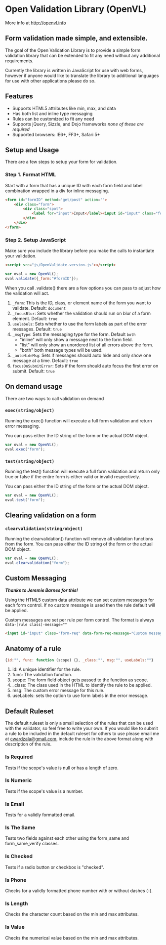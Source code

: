 Open Validation Library (OpenVL)
================================
More info at http://openvl.info

Form validation made simple, and extensible.
-------------------------------------------
The goal of the Open Validation Library is to provide a simple form validation library that can be extended to fit any need without any additional requirements.

Currently the library is written in JavaScript for use with web forms, however if anyone would like to translate the library to additional languages for use with other applications please do so.

Features
--------
* Supports HTML5 attributes like min, max, and data
* Has both list and inline type messaging
* Rules can be customized to fit any need
* Supports jQuery, Sizzle, and Dojo frameworks *none of these are required*
* Supported browsers: IE6+, FF3+, Safari 5+

Setup and Usage
---------------
There are a few steps to setup your form for validation.

### Step 1. Format HTML
Start with a form that has a unique ID with each form field and label combination wrapped in a div for inline messaging.

```html
<form id="formID" method="get/post" action="">
	<div class="form">
		<div class="spot">
			<label for="input">Input</label><input id="input" class="form_req">
		</div>
	</div>
</form>
```

### Step 2. Setup JavaScript
Make sure you include the library before you make the calls to instantiate your validation.

```html
<script src="js/OpenValidate-version.js"></script>
```
```javascript
var oval = new OpenVL();
oval.validate({_form:"#formID"});
```
When you call .validate() there are a few options you can pass to adjust how the validation will act.

1. `_form`: This is the ID, class, or element name of the form you want to validate. Default: `document`
2. `_focusBlur`: Sets whether the validation should run on blur of a form element. Default: `true`
3. `uselabels`: Sets whether to use the form labels as part of the error messages. Default: `true`
4. `_msgType`: Sets the messaging type for the form. Default `both`
	* "inline" will only show a message next to the form field.
	* "list" will only show an unordered list of all errors above the form.
	* "both" both message types will be used.
5. `_autoHideMsg`: Sets if messages should auto hide and only show one message at a time. Default: `true`
6. `focusOnSubmitError`: Sets if the form should auto focus the first error on submit. Default: `true`
	
On demand usage
---------------
There are two ways to call validation on demand

### `exec(string/object)`
Running the exec() function will execute a full form validation and return error messaging.

You can pass either the ID string of the form or the actual DOM object.

```javascript
var oval = new OpenVL();
oval.exec("form");
```

### `test(string/object)`
Running the test() function will execute a full form validation and return only true or false if the entire form is either valid or invalid respectively.

You can pass either the ID string of the form or the actual DOM object.

```javascript
var oval = new OpenVL();
oval.test("form");
```

Clearing validation on a form
-----------------------------

### `clearvalidation(string/object)`
Running the clearvalidation() function will remove all validation functions from the form.
You can pass either the ID string of the form or the actual DOM object.

```javascript
var oval = new OpenVL();
oval.clearvalidation("form");
```

Custom Messaging
----------------
___Thanks to Jeremie Barnes for this!___

Using the HTML5 custom data attribute we can set custom messages for each form control. If no custom message is used then the rule default will be applied.

Custom messages are set per rule per form control. The format is always `data-[rule class]-message=""`

```html
<input id="input" class="form-req" data-form-req-message="Custom message" />
```

Anatomy of a rule
-----------------

```javascript
{id:"", func: function (scope) {}, _class:"", msg:"", useLabels:""}
```

1. id: A unique identifier for the rule.
2. func: The validation function.
3. scope: The form field object gets passed to the function as scope.
4. _class: The class used in the HTML to identify the rule to be applied.
5. msg: The custom error message for this rule.
6. useLabels: sets the option to use form labels in the error message.

Default Ruleset
---------------
The default ruleset is only a small selection of the rules that can be used with the validator, so feel free to write your own. 
If you would like to submit a rule to be included in the default ruleset for others to use please email me at cwardzala@gmail.com, include the rule in the above format along with description of the rule.

### Is Required
Tests if the scope's value is null or has a length of zero.

### Is Numeric
Tests if the scope's value is a number.

### Is Email
Tests for a validly formatted email.

### Is The Same
Tests two fields against each other using the form_same and form_same_verify classes.

### Is Checked
Tests if a radio button or checkbox is "checked".

### Is Phone
Checks for a validly formatted phone number with or without dashes (-).

### Is Length
Checks the character count based on the min and max attributes.

### Is Value
Checks the numerical value based on the min and max attributes.